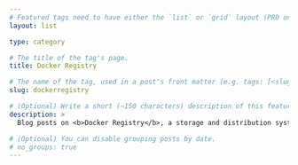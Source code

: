 ```yaml
---
# Featured tags need to have either the `list` or `grid` layout (PRO only).
layout: list

type: category

# The title of the tag's page.
title: Docker Registry

# The name of the tag, used in a post's front matter (e.g. tags: [<slug>]).
slug: dockerregistry

# (Optional) Write a short (~150 characters) description of this featured tag.
description: >
  Blog posts on <b>Docker Registry</b>, a storage and distribution system for named Docker images.

# (Optional) You can disable grouping posts by date.
# no_groups: true
---
```

